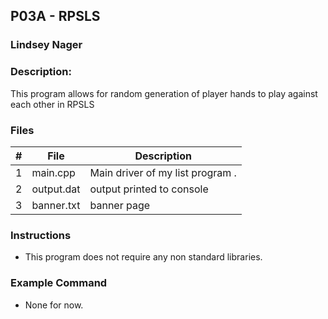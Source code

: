 ## P03A - RPSLS
### Lindsey Nager
### Description:

This program allows for random generation of player hands to play against
each other in RPSLS

### Files

|   #   | File       | Description                      |
| :---: | ---------- | -------------------------------- |
|   1   | main.cpp   | Main driver of my list program . |
|   2   | output.dat | output printed to console        |
|   3   | banner.txt | banner page                      |


### Instructions

- This program does not require any non standard libraries.

### Example Command

- None for now.
